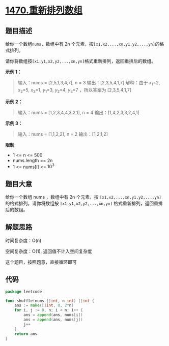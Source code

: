 # [1470.重新排列数组](https://leetcode.cn/problems/shuffle-the-array/)

## 题目描述

给你一个数组`nums`，数组中有 2n 个元素，按`[x1,x2,...,xn,y1,y2,...,yn]`的格式排列。

请你将数组按`[x1,y1,x2,y2,...,xn,yn]`格式重新排列，返回重排后的数组。

**示例 1：**

> 输入：nums = [2,5,1,3,4,7], n = 3
> 输出：[2,3,5,4,1,7]
> 解释：由于 $x_1$=2, $x_2$=5, $x_3$=1, $y_1$=3, $y_2$=4, $y_3$=7 ，所以答案为 [2,3,5,4,1,7]

**示例 2：**

> 输入：nums = [1,2,3,4,4,3,2,1], n = 4
> 输出：[1,4,2,3,3,2,4,1]

**示例 3：**

> 输入：nums = [1,1,2,2], n = 2
> 输出：[1,2,1,2]

**限制**

* 1 <= n <= 500
* nums.length == 2n
* 1 <= nums[i] <= $10^3$

## 题目大意

给你一个数组 nums ，数组中有 2n 个元素，按 `[x1,x2,...,xn,y1,y2,...,yn]` 的格式排列。请你将数组按 `[x1,y1,x2,y2,...,xn,yn]`
格式重新排列，返回重排后的数组。

## 解题思路

时间复杂度：O(n)

空间复杂度：O(1), 返回值不计入空间复杂度

这个题目，按照题意，直接循环即可

## 代码

```go
package leetcode

func shuffle(nums []int, n int) []int {
	ans := make([]int, 0, 2*n)
	for i, j := 0, n; i < n; i++ {
		ans = append(ans, nums[i])
		ans = append(ans, nums[j])
		j++
	}
	return ans
}
```
